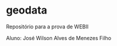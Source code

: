 # geodata
Repositório para a prova de WEBII

<div>
    <p>Aluno: José Wilson Alves de Menezes Filho</p>
</div>
